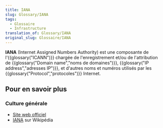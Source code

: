 ```yaml
---
title: IANA
slug: Glossary/IANA
tags:
  - Glossaire
  - Infrastructure
translation_of: Glossary/IANA
original_slug: Glossaire/IANA
---
```


**IANA** (Internet Assigned Numbers Authority) est une composante de l'{{glossary("ICANN")}} chargée de l'enregistrement et/ou de l'attribution de {{glossary("Domain name","noms de domaines")}}, {{glossary("IP address","adresses IP")}}, et d'autres noms et numéros utilisés par les {{glossary("Protocol","protocoles")}} Internet.

## Pour en savoir plus

### Culture générale

- [Site web officiel](https://www.iana.org/)
- [IANA](https://fr.wikipedia.org/wiki/Internet_Assigned_Numbers_Authority) sur Wikipédia
